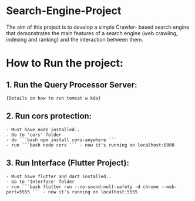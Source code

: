 # Search-Engine-Project

The aim of this project is to develop a simple Crawler- based search engine that demonstrates the main features of a search engine (web crawling, indexing and ranking) and the interaction between them.

# How to Run the project:

## 1. Run the Query Processor Server:

    {Details on how to run tomcat w kda}

## 2. Run cors protection:

    - Must have node installed..
    - Go to 'cors' folder
    - do ```bash npm install cors-anywhere ```
    - run ```bash node cors ``` - now it's running on localhost:8000

## 3. Run Interface (Flutter Project):

    - Must have flutter and dart installed..
    - Go to 'Interface' folder
    - run ```bash flutter run --no-sound-null-safety -d chrome --web-port=5555 ``` - now it's running on localhost:5555
